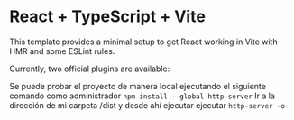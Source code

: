 # React + TypeScript + Vite

This template provides a minimal setup to get React working in Vite with HMR and some ESLint rules.

Currently, two official plugins are available:

Se puede probar el proyecto de manera local ejecutando el siguiente comando como administrador
`npm install --global http-server`
Ir a la dirección de mi carpeta /dist y desde ahí ejecutar ejecutar
`http-server -o`
